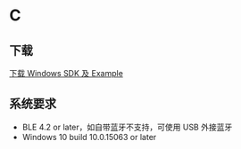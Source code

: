 # C

## 下载

[下载 Windows SDK 及 Example](https://app.brainco.cn/universal/crimson-sdk-prebuild/1.0.3/win/win.rar)

## 系统要求

- BLE 4.2 or later，如自带蓝牙不支持，可使用 USB 外接蓝牙
- Windows 10 build 10.0.15063 or later
